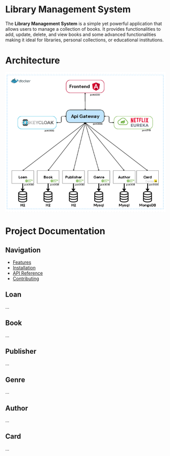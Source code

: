 # Library Management System

The **Library Management System** is a simple yet powerful application that allows users to manage a collection of books. It provides functionalities to add, update, delete, and view books and some advanced functionalities making it ideal for libraries, personal collections, or educational institutions.

# Architecture 
![Alt Text Description](diagramprojet.png)


# Project Documentation

## Navigation
- [Features](#features)
- [Installation](#installation)
- [API Reference](#api-reference)
- [Contributing](Genre.md)

<a name="features"></a>
## Loan
...

<a name="installation"></a>
## Book
...

<a name="installation"></a>
## Publisher
...

<a name="installation"></a>
## Genre
...

<a name="installation"></a>
## Author
...

<a name="installation"></a>
## Card
...




















